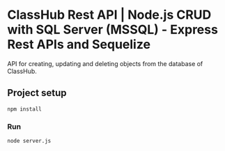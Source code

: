 #  ClassHub Rest API | Node.js CRUD with SQL Server (MSSQL) - Express Rest APIs and Sequelize

API for creating, updating and deleting objects from the database of ClassHub.

## Project setup
```
npm install
```

### Run
```
node server.js
```

